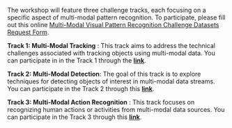 The workshop will feature three challenge tracks, each focusing on a specific aspect of multi-modal pattern recognition. To participate, please fill out this online [Multi-Modal Visual Pattern Recognition Challenge Datasets Request Form](https://docs.google.com/forms/d/e/1FAIpQLSeJGZTYW-JS0-IJKnWgYGnE0EgdXnoL7Yi0xc-F9Z6XU1X4Zg/viewform).

**Track 1: Multi-Modal Tracking** : This track aims to address the technical challenges associated with tracking objects using multi-modal data. 
You can participate in in the Track 1 through the **[link](https://codalab.lisn.upsaclay.fr/competitions/19861)**. 
  
**Track 2: Multi-Modal Detection**: The goal of this track is to explore techniques for detecting objects of interest in multi-modal data streams. 
You can participate in the Track 2 through this **[link]()**.  
  
**Track 3: Multi-Modal Action Recognition** : This track focuses on recognizing human actions or activities from multi-modal data sources. 
You can participate in the Track 3 through this **[link](https://codalab.lisn.upsaclay.fr/competitions/19864)**.   

